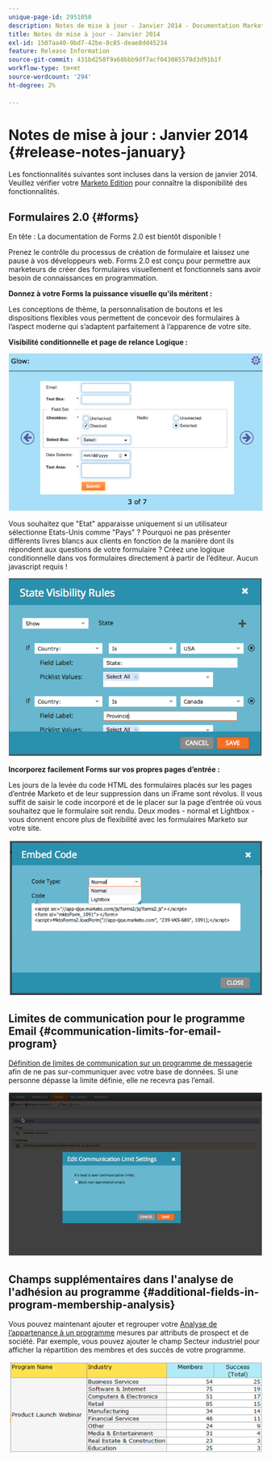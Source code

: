 ```yaml
---
unique-page-id: 2951050
description: Notes de mise à jour - Janvier 2014 - Documentation Marketo - Documentation du produit
title: Notes de mise à jour - Janvier 2014
exl-id: 1507aa40-9bd7-42be-8c85-deae8dd45234
feature: Release Information
source-git-commit: 431bd258f9a68bbb9df7acf043085578d3d91b1f
workflow-type: tm+mt
source-wordcount: '294'
ht-degree: 2%

---
```


# Notes de mise à jour : Janvier 2014 {#release-notes-january}

Les fonctionnalités suivantes sont incluses dans la version de janvier 2014. Veuillez vérifier votre [Marketo Edition](https://www.marketo.com/pricing/) pour connaître la disponibilité des fonctionnalités.

## Formulaires 2.0 {#forms}

En tête : La documentation de Forms 2.0 est bientôt disponible !

Prenez le contrôle du processus de création de formulaire et laissez une pause à vos développeurs web. Forms 2.0 est conçu pour permettre aux marketeurs de créer des formulaires visuellement et fonctionnels sans avoir besoin de connaissances en programmation.

**Donnez à votre Forms la puissance visuelle qu&#39;ils méritent :**

Les conceptions de thème, la personnalisation de boutons et les dispositions flexibles vous permettent de concevoir des formulaires à l’aspect moderne qui s’adaptent parfaitement à l’apparence de votre site.

**Visibilité conditionnelle et page de relance Logique :**

![](assets/image2014-9-22-10-3a30-3a52.png)

Vous souhaitez que &quot;Etat&quot; apparaisse uniquement si un utilisateur sélectionne Etats-Unis comme &quot;Pays&quot; ? Pourquoi ne pas présenter différents livres blancs aux clients en fonction de la manière dont ils répondent aux questions de votre formulaire ? Créez une logique conditionnelle dans vos formulaires directement à partir de l’éditeur. Aucun javascript requis !

![](assets/image2014-9-22-10-3a31-3a54.png)

**Incorporez facilement Forms sur vos propres pages d’entrée :**

Les jours de la levée du code HTML des formulaires placés sur les pages d’entrée Marketo et de leur suppression dans un iFrame sont révolus. Il vous suffit de saisir le code incorporé et de le placer sur la page d’entrée où vous souhaitez que le formulaire soit rendu. Deux modes - normal et Lightbox - vous donnent encore plus de flexibilité avec les formulaires Marketo sur votre site.

![](assets/image2014-9-22-10-3a38-3a2.png)

## Limites de communication pour le programme Email {#communication-limits-for-email-program}

[Définition de limites de communication sur un programme de messagerie](/help/marketo/product-docs/email-marketing/email-programs/email-program-actions/enable-disable-communication-limits-in-an-email-program.md) afin de ne pas sur-communiquer avec votre base de données. Si une personne dépasse la limite définie, elle ne recevra pas l’email.

![](assets/image2014-9-22-10-3a38-3a31.png)

## Champs supplémentaires dans l&#39;analyse de l&#39;adhésion au programme {#additional-fields-in-program-membership-analysis}

Vous pouvez maintenant ajouter et regrouper votre [Analyse de l’appartenance à un programme](/help/marketo/product-docs/reporting/revenue-cycle-analytics/program-analytics/build-a-program-membership-analysis-report-that-lists-leads.md) mesures par attributs de prospect et de société. Par exemple, vous pouvez ajouter le champ Secteur industriel pour afficher la répartition des membres et des succès de votre programme.

![](assets/image2014-9-22-10-3a39-3a1.png)
